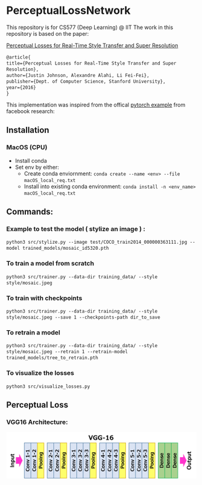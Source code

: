 # PerceptualLossNetwork
This repository is for CS577 (Deep Learning) @ IIT
The work in this repository is based on the paper:

[Perceptual Losses for Real-Time Style Transfer and Super Resolution](https://arxiv.org/pdf/1603.08155v1.pdf)

```
@article{
title={Perceptual Losses for Real-Time Style Transfer and Super Resolution},
author={Justin Johnson, Alexandre Alahi, Li Fei-Fei},
publisher={Dept. of Computer Science, Stanford University},
year={2016}
}
```
This implementation was inspired from the offical [pytorch example](https://github.com/pytorch/examples/tree/master/fast_neural_style) from facebook research:


## Installation
### MacOS (CPU)
- Install conda 
- Set env by either:
    - Create conda enviornment: `conda create --name <env> --file macOS_local_req.txt`
    - Install into existing conda environment: `conda install -n <env_name> macOS_local_req.txt`

## Commands:
### Example to test the model ( stylize an image ) :
    python3 src/stylize.py --image test/COCO_train2014_000000363111.jpg --model trained_models/mosaic_id5320.pth

### To train a model from scratch
    python3 src/trainer.py --data-dir training_data/ --style style/mosaic.jpeg

### To train with checkpoints
    python3 src/trainer.py --data-dir training_data/ --style style/mosaic.jpeg --save 1 --checkpoints-path dir_to_save

### To retrain a model
    python3 src/trainer.py --data-dir training_data/ --style style/mosaic.jpeg --retrain 1 --retrain-model trained_models/tree_to_retrain.pth

### To visualize the losses
    python3 src/visualize_losses.py
    
## Perceptual Loss
### VGG16 Architecture:
![VGG16 Architecture](vgg16ARCH.png)
